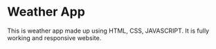 # Weather App

This is weather app made up using HTML, CSS, JAVASCRIPT.  It is fully working and responsive website.